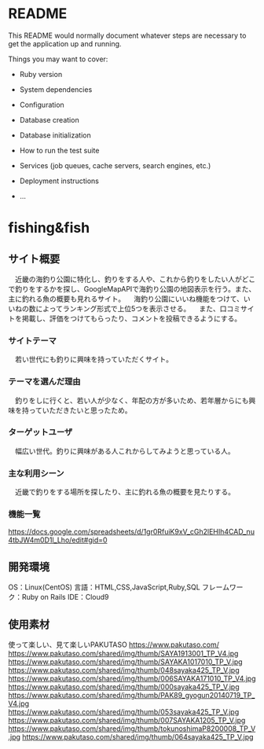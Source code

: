 # README

This README would normally document whatever steps are necessary to get the
application up and running.

Things you may want to cover:

* Ruby version

* System dependencies

* Configuration

* Database creation

* Database initialization

* How to run the test suite

* Services (job queues, cache servers, search engines, etc.)

* Deployment instructions

* ...


# fishing&fish


## サイト概要
　近畿の海釣り公園に特化し、釣りをする人や、これから釣りをしたい人がどこで釣りをするかを探し、GoogleMapAPIで海釣り公園の地図表示を行う。また、主に釣れる魚の概要も見れるサイト。
　海釣り公園にいいね機能をつけて、いいねの数によってランキング形式で上位5つを表示させる。
　また、口コミサイトを掲載し、評価をつけてもらったり、コメントを投稿できるようにする。


### サイトテーマ
　若い世代にも釣りに興味を持っていただくサイト。

### テーマを選んだ理由
　釣りをしに行くと、若い人が少なく、年配の方が多いため、若年層からにも興味を持っていただきたいと思ったため。

### ターゲットユーザ
　幅広い世代。釣りに興味がある人これからしてみようと思っている人。

### 主な利用シーン
　近畿で釣りをする場所を探したり、主に釣れる魚の概要を見たりする。

### 機能一覧
  https://docs.google.com/spreadsheets/d/1gr0RfuiK9xV_cGh2lEHIh4CAD_nu4tbJW4m0D1l_Lho/edit#gid=0

## 開発環境
 OS：Linux(CentOS)
 言語：HTML,CSS,JavaScript,Ruby,SQL
 フレームワーク：Ruby on Rails
 IDE：Cloud9

## 使用素材
使って楽しい、見て楽しいPAKUTASO
https://www.pakutaso.com/
https://www.pakutaso.com/shared/img/thumb/SAYA1913001_TP_V4.jpg
https://www.pakutaso.com/shared/img/thumb/SAYAKA1017010_TP_V.jpg
https://www.pakutaso.com/shared/img/thumb/048sayaka425_TP_V.jpg
https://www.pakutaso.com/shared/img/thumb/006SAYAKA171010_TP_V4.jpg
https://www.pakutaso.com/shared/img/thumb/000sayaka425_TP_V.jpg
https://www.pakutaso.com/shared/img/thumb/PAK89_gyogun20140719_TP_V4.jpg
https://www.pakutaso.com/shared/img/thumb/053sayaka425_TP_V.jpg
https://www.pakutaso.com/shared/img/thumb/007SAYAKA1205_TP_V.jpg
https://www.pakutaso.com/shared/img/thumb/tokunoshimaP8200008_TP_V.jpg
https://www.pakutaso.com/shared/img/thumb/064sayaka425_TP_V.jpg

